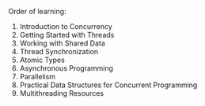 Order of learning:
1. Introduction to Concurrency
2. Getting Started with Threads
3. Working with Shared Data
4. Thread Synchronization
5. Atomic Types
6. Asynchronous Programming
7. Parallelism
8. Practical Data Structures for Concurrent Programming
9. Multithreading Resources
